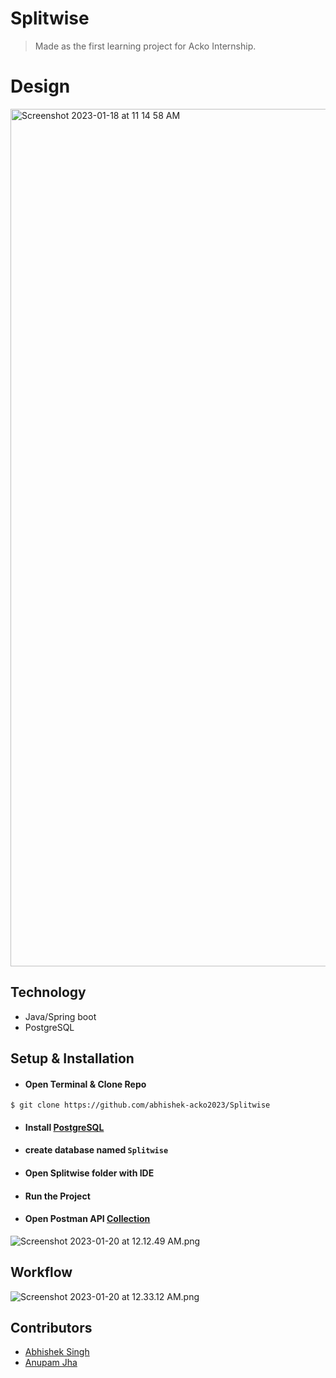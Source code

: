 # Splitwise

> Made as the first learning project for Acko Internship.

# Design
<img width="1372" alt="Screenshot 2023-01-18 at 11 14 58 AM" src="https://user-images.githubusercontent.com/122344860/213093838-f80b2e96-60dc-4f75-aead-c60d0c3e7e97.png" />


## Technology
- Java/Spring boot
- PostgreSQL

## Setup & Installation

- #### Open Terminal & Clone Repo
```
$ git clone https://github.com/abhishek-acko2023/Splitwise
```
- #### Install [PostgreSQL](https://www.postgresql.org/download/macosx/)
- #### create database named `Splitwise`
- #### Open Splitwise folder with IDE
- #### Run the Project
- #### Open Postman API [Collection](https://acko-tech.postman.co/workspace/New-Team-Workspace~d39a652f-c370-48f1-97ce-8d666ec4ee29/collection/25265205-a85ed01d-38f6-4c22-ae87-f5f1a4d7e91f?action=share&creator=25261524)

![Screenshot 2023-01-20 at 12.12.49 AM.png](..%2F..%2F..%2FDesktop%2FScreenshot%202023-01-20%20at%2012.12.49%20AM.png)

## Workflow
![Screenshot 2023-01-20 at 12.33.12 AM.png](..%2F..%2F..%2FDesktop%2FScreenshot%202023-01-20%20at%2012.33.12%20AM.png)
## Contributors

- [Abhishek Singh](https://github.com/abhishek-acko2023)
- [Anupam Jha](https://github.com/anupam1099/)